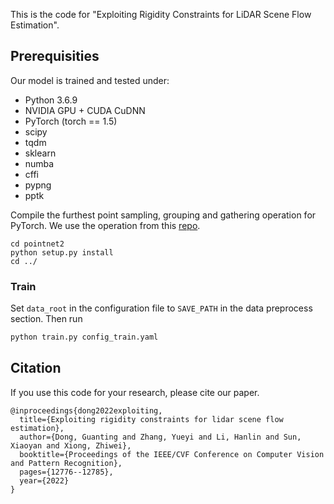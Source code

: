 This is the code for "Exploiting Rigidity Constraints for LiDAR Scene Flow Estimation".

## Prerequisities
Our model is trained and tested under:
* Python 3.6.9
* NVIDIA GPU + CUDA CuDNN
* PyTorch (torch == 1.5)
* scipy
* tqdm
* sklearn
* numba
* cffi
* pypng
* pptk

Compile the furthest point sampling, grouping and gathering operation for PyTorch. We use the operation from this [repo](https://github.com/sshaoshuai/Pointnet2.PyTorch).

```shell
cd pointnet2
python setup.py install
cd ../
```

### Train
Set `data_root` in the configuration file to `SAVE_PATH` in the data preprocess section. Then run
```bash
python train.py config_train.yaml
```

## Citation

If you use this code for your research, please cite our paper.

```
@inproceedings{dong2022exploiting,
  title={Exploiting rigidity constraints for lidar scene flow estimation},
  author={Dong, Guanting and Zhang, Yueyi and Li, Hanlin and Sun, Xiaoyan and Xiong, Zhiwei},
  booktitle={Proceedings of the IEEE/CVF Conference on Computer Vision and Pattern Recognition},
  pages={12776--12785},
  year={2022}
}
```


